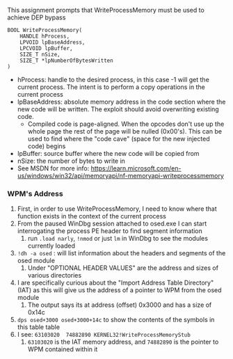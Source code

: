 This assignment prompts that WriteProcessMemory must be used to achieve DEP bypass
```
BOOL WriteProcessMemory(
	HANDLE hProcess,
	LPVOID lpBaseAddress,
	LPCVOID lpBuffer,
	SIZE_T nSize,
	SIZE_T *lpNumberOfBytesWritten
)
```
- hProcess: handle to the desired process, in this case -1 will get the current process. The intent is to perform a copy operations in the current process
- lpBaseAddress: absolute memory address in the code section where the new code will be written. The exploit should avoid overwriting existing code.
	- Compiled code is page-aligned. When the opcodes don't use up the whole page the rest of the page will be nulled (0x00's). This can be used to find where the "code cave" (space for the new injected code) begins
- lpBuffer: source buffer where the new code will be copied from
- nSize: the number of bytes to write in
- See MSDN for more info: https://learn.microsoft.com/en-us/windows/win32/api/memoryapi/nf-memoryapi-writeprocessmemory

### WPM's Address
1. First, in order to use WriteProcessMemory, I need to know where that function exists in the context of the current process
2. From the paused WinDbg session attached to osed.exe I can start interrogating the process PE header to find segment information
	1. run `.load narly`, `!nmod` or just `lm` in WinDbg to see the modules currently loaded
3. `!dh -a osed` : will list information about the headers and segments of the osed module
	1. Under "OPTIONAL HEADER VALUES" are the address and sizes of various directories
4. I are specifically curious about the "Import Address Table Directory" (IAT) as this will give us the address of a pointer to WPM from the osed module 
	1. The output says its at address (offset) 0x3000 and has a size of 0x14c
5. `dps osed+3000 osed+3000+14c` to show the contents of the symbols in this table table
6. I see: `63103020  74882890 KERNEL32!WriteProcessMemoryStub`
	1. `63103020` is the IAT memory address, and `74882890` is the pointer to WPM contained within it